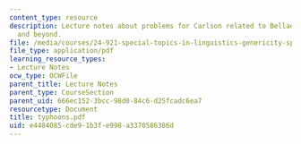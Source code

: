 ```yaml
---
content_type: resource
description: Lecture notes about problems for Carlson related to Belladonas, Typhoons,
  and beyond.
file: /media/courses/24-921-special-topics-in-linguistics-genericity-spring-2007/e4484085cde91b3fe998a3370586386d_typhoons.pdf
file_type: application/pdf
learning_resource_types:
- Lecture Notes
ocw_type: OCWFile
parent_title: Lecture Notes
parent_type: CourseSection
parent_uid: 666ec152-3bcc-98d0-84c6-d25fcadc6ea7
resourcetype: Document
title: typhoons.pdf
uid: e4484085-cde9-1b3f-e998-a3370586386d
---
```

